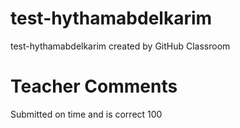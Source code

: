 # test-hythamabdelkarim
test-hythamabdelkarim created by GitHub Classroom

# Teacher Comments
Submitted on time and is correct
100
